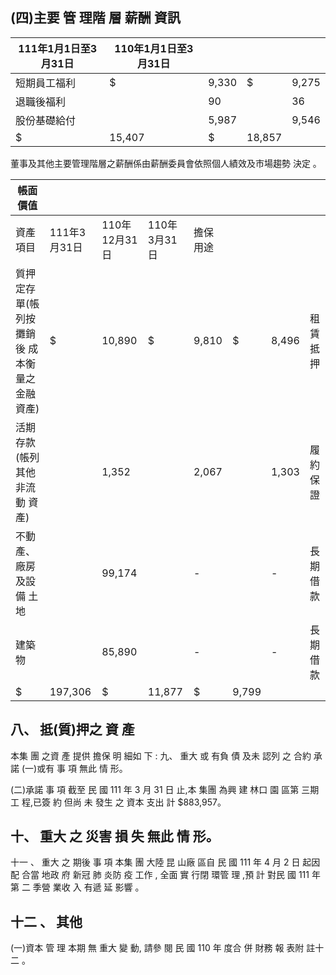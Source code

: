 
## (四)主要 管 理階 層 薪酬 資訊

| 111年1月1日至3月31日   | 110年1月1日至3月31日   |       |        |       |
|------------------------|------------------------|-------|--------|-------|
| 短期員工福利           | $                      | 9,330 | $      | 9,275 |
| 退職後福利             |                        | 90    |        | 36    |
| 股份基礎給付           |                        | 5,987 |        | 9,546 |
| $                      | 15,407                 | $     | 18,857 |       |

董事及其他主要管理階層之薪酬係由薪酬委員會依照個人績效及市場趨勢 決定 。

| 帳面價值                                     |              |               |              |          |       |       |          |
|----------------------------------------------|--------------|---------------|--------------|----------|-------|-------|----------|
| 資產項目                                     | 111年3月31日 | 110年12月31日 | 110年3月31日 | 擔保用途 |       |       |          |
| 質押定存單(帳列按攤銷後  成本衡量之金融資產) | $            | 10,890        | $            | 9,810    | $     | 8,496 | 租賃抵押 |
| 活期存款(帳列其他非流動  資產)               |              | 1,352         |              | 2,067    |       | 1,303 | 履約保證 |
| 不動產、廠房及設備  土地                     |              | 99,174        |              | -        |       | -     | 長期借款 |
| 建築物                                       |              | 85,890        |              | -        |       | -     | 長期借款 |
| $                                            | 197,306      | $             | 11,877       | $        | 9,799 |       |          |

## 八、 抵(質)押之 資 產

本集 團 之資 產 提供 擔保 明 細如 下 :
九、 重大 或 有負 債 及未 認列 之 合約 承 諾
(一)或有 事 項 無此 情 形。

(二)承諾 事 項 截至 民 國 111 年 3 月 31 日 止,本 集團 為興 建 林口 園 區第 三期 工 程,已簽 約 但尚 未 發生 之 資本 支出 計 $883,957。

## 十、 重大 之 災害 損 失 無此 情 形。

十一 、 重大 之 期後 事 項 本集 團 大陸 昆 山廠 區自 民 國 111 年 4 月 2 日 起因 配 合當 地政 府 新冠 肺 炎防 疫 工作 , 全面 實 行閉 環管 理 ,預 計 對民 國 111 年第 二 季營 業收 入 有遞 延 影響 。

## 十二 、 其他

(一)資本 管 理 本期 無 重大 變 動, 請參 閱 民 國 110 年 度合 併 財務 報 表附 註十 二 。